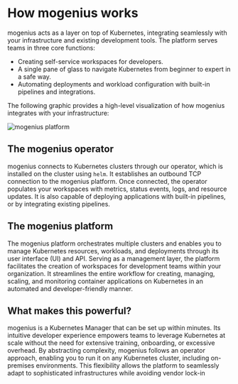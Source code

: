 ﻿---
sidebar_position: 5
---

# How mogenius works
mogenius acts as a layer on top of Kubernetes, integrating seamlessly with your infrastructure and existing development tools. The platform serves teams in three core functions:
- Creating self-service workspaces for developers.
- A single pane of glass to navigate Kubernetes from beginner to expert in a safe way.
- Automating deployments and workload configuration with built-in pipelines and integrations.

The following graphic provides a high-level visualization of how mogenius integrates with your infrastructure:

![mogenius platform](https://imagedelivery.net/T7YEW5IAgZJ0dY4-LDTpyQ/8acd32ec-56e3-4c7e-daca-b80ab7357200/jpeg)

## The mogenius operator
mogenius connects to Kubernetes clusters through our operator, which is installed on the cluster using `helm`. It establishes an outbound TCP connection to the mogenius platform. Once connected, the operator populates your workspaces with metrics, status events, logs, and resource updates. It is also capable of deploying applications with built-in pipelines, or by integrating existing pipelines.

## The mogenius platform
The mogenius platform orchestrates multiple clusters and enables you to manage Kubernetes resources, workloads, and deployments through its user interface (UI) and API. Serving as a management layer, the platform facilitates the creation of workspaces for development teams within your organization. It streamlines the entire workflow for creating, managing, scaling, and monitoring container applications on Kubernetes in an automated and developer-friendly manner.

## What makes this powerful?
mogenius is a Kubernetes Manager that can be set up within minutes. Its intuitive developer experience empowers teams to leverage Kubernetes at scale without the need for extensive training, onboarding, or excessive overhead. By abstracting complexity, mogenius follows an operator approach, enabling you to run it on any Kubernetes cluster, including on-premises environments. This flexibility allows the platform to seamlessly adapt to sophisticated infrastructures while avoiding vendor lock-in
